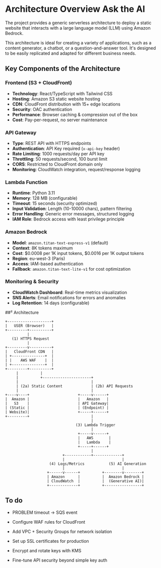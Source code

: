 # Architecture Overview  Ask the AI

The project provides a generic serverless architecture to deploy a static website that interacts with a large language model (LLM) using Amazon Bedrock.

This architecture is ideal for creating a variety of applications, such as a content generator, a chatbot, or a question-and-answer tool. It's designed to be easily replicated and adapted for different business needs.

## Key Components of the Architecture

### **Frontend (S3 + CloudFront)**
- **Technology**: React/TypeScript with Tailwind CSS
- **Hosting**: Amazon S3 static website hosting
- **CDN**: CloudFront distribution with 15+ edge locations
- **Security**: OAC authentication
- **Performance**: Browser caching & compression out of the box
- **Cost**: Pay-per-request, no server maintenance

### **API Gateway**
- **Type**: REST API with HTTPS endpoints
- **Authentication**: API Key required (`x-api-key` header)
- **Rate Limiting**: 1000 requests/day per API key
- **Throttling**: 50 requests/second, 100 burst limit
- **CORS**: Restricted to CloudFront domain only
- **Monitoring**: CloudWatch integration, request/response logging

### **Lambda Function**
- **Runtime**: Python 3.11
- **Memory**: 128 MB (configurable)
- **Timeout**: 15 seconds (security optimized)
- **Input Validation**: Length (10-10000 chars), pattern filtering
- **Error Handling**: Generic error messages, structured logging
- **IAM Role**: Bedrock access with least privilege principle

### **Amazon Bedrock**
- **Model**: `amazon.titan-text-express-v1` (default)
- **Context**: 8K tokens maximum
- **Cost**: $0.0008 per 1K input tokens, $0.0016 per 1K output tokens
- **Region**: eu-west-3 (Paris)
- **Access**: IAM-based authentication
- **Fallback**: `amazon.titan-text-lite-v1` for cost optimization

### **Monitoring & Security**
- **CloudWatch Dashboard**: Real-time metrics visualization
- **SNS Alerts**: Email notifications for errors and anomalies
- **Log Retention**: 14 days (configurable)

##² Architecture 

```
+--------------------+
|   USER (Browser)   |
+---------+----------+
          |
   (1) HTTPS Request
          |
+---------v----------+
|   CloudFront CDN   |
| +---------------+  |
| |    AWS WAF    |  |
| +---------------+  |
+---------+----------+
     |          |
     |          +----------------------+
     |                                 |
     | (2a) Static Content             | (2b) API Requests
     |                                 |
+----v----+                      +-----v------+
|  Amazon |                      |   Amazon   |
|   S3    |                      | API Gateway|
| (Static |                      | (Endpoint) |
| Website)|                      +-----+------+
+---------+                            |
                                       |
                                (3) Lambda Trigger
                                       |
                                 +-----v------+
                                 |   AWS       |
                                 |   Lambda    |
                                 +-----+------+
                                       |
                          +------------+-------------+
                          |                          |
                    (4) Logs/Metrics           (5) AI Generation
                          |                          |
                   +------v------+          +--------v--------+
                   | Amazon      |          |  Amazon Bedrock |
                   | CloudWatch  |          |  (Generative AI)|
                   +-------------+          +-----------------+

```

## To do

- PROBLEM timeout -> SQS event

- Configure WAF rules for CloudFront

- Add VPC + Security Groups for network isolation

- Set up SSL certificates for production

- Encrypt and rotate keys with KMS

- Fine-tune API security beyond simple key auth